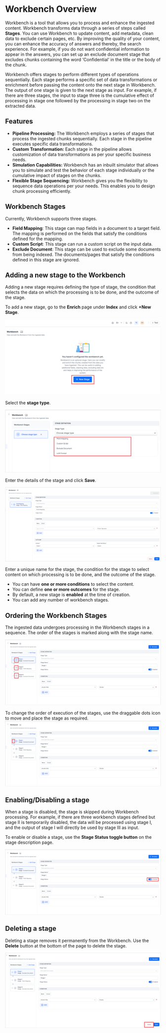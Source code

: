 # Workbench Overview

Workbench is a tool that allows you to process and enhance the ingested content. Workbench transforms data through a series of steps called **Stages**. You can use Workbench to update content, add metadata, clean data to exclude certain pages, etc. By improving the quality of your content, you can enhance the accuracy of answers and thereby, the search experience. For example, if you do not want confidential information to appear in the answers, you can set up an exclude document stage that excludes chunks containing the word ‘Confidential’ in the title or the body of the chunk.

Workbench offers stages to perform different types of operations sequentially. Each stage performs a specific set of data transformations or enrichment before passing the content onto the next stage in Workbench. The output of one stage is given to the next stage as input. For example, if there are three stages, the input to stage three is the cumulative effect of processing in stage one followed by the processing in stage two on the extracted data. 


## Features

* **Pipeline Processing:** The Workbench employs a series of stages that process the ingested chunks sequentially. Each stage in the pipeline executes specific data transformations.
* **Custom Transformation:** Each stage in the pipeline allows customization of data transformations as per your specific business needs. 
* **Simulation Capabilities:** Workbench has an inbuilt simulator that allows you to simulate and test the behavior of each stage individually or the cumulative impact of stages on the chunks.
* **Flexible Stage Sequencing:** Workbench gives you the flexibility to sequence data operations per your needs. This enables you to design chunk processing efficiently. 


## Workbench Stages

Currently, Workbench supports three stages. 

* **Field Mapping**: This stage can map fields in a document to a target field. The mapping is performed on the fields that satisfy the conditions defined for the mapping.
* **Custom Script**: This stage can run a custom script on the input data. 
* **Exclude Document**: This stage can be used to exclude some documents from being indexed. The documents/pages that satisfy the conditions defined in this stage are ignored. 


## **Adding a new stage to the Workbench**

Adding a new stage requires defining the type of stage, the condition that selects the data on which the processing is to be done, and the outcome of the stage. 

 To add a new stage, go to the **Enrich** page under **Index** and click **+New Stage**. 


![Add a new stage](images/workbench-home.png "add a new stage")

Select the **stage type**.

![Selecting Stage type](images/select-stage.png "selecting stage type")

Enter the details of the stage and click **Save**.

![Stage Details](images/stage-details.png "Stage Details")

Enter a unique name for the stage, the condition for the stage to select content on which processing is to be done, and the outcome of the stage. 

* You can have **one or more conditions** to select the content. 
* You can define **one or more outcomes** for the stage. 
* By default, a new stage is **enabled** at the time of creation.  
* You can add any number of workbench stages. 


## Ordering the Workbench Stages

The ingested data undergoes processing in the Workbench stages in a sequence. The order of the stages is marked along with the stage name. 

![Ordering Stages](images/stage-order.png "Ordering Stages")

To change the order of execution of the stages, use the draggable dots icon to move and place the stage as required. 
![Ordering Stages](images/change-stage-order.png "Ordering Stages")

## Enabling/Disabling a stage

When a stage is disabled, the stage is skipped during Workbench processing. For example, if there are three workbench stages defined but stage II is temporarily disabled, the data will be processed using stage I, and the output of stage I will directly be used by stage III as input. 

To enable or disable a stage, use the **Stage Status toggle button** on the stage description page. 

![Status of stage](images/stage-status.png "Status of a stage")

## Deleting a stage

Deleting a stage removes it permanently from the Workbench. Use the **Delete** button at the bottom of the page to delete the stage. 

![Delete Stage](images/delete-stage.png "Delete Stage")
